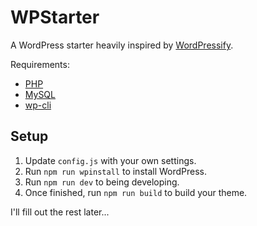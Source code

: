 # WPStarter

A WordPress starter heavily inspired by [WordPressify](https://www.wordpressify.co/).


Requirements:
 - [PHP](https://www.php.net/)
 - [MySQL](https://www.mysql.com/)
 - [wp-cli](https://wp-cli.org/)


## Setup
 1. Update `config.js` with your own settings.
 2. Run `npm run wpinstall` to install WordPress.
 3. Run `npm run dev` to being developing.
 4. Once finished, run `npm run build` to build your theme.

I'll fill out the rest later...
